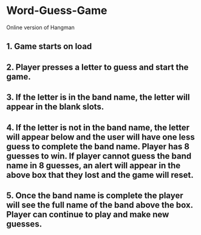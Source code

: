 # Word-Guess-Game
Online version of Hangman


## 1. Game starts on load
## 2. Player presses a letter to guess and start the game.
## 3. If the letter is in the band name, the letter will appear in the blank slots.
## 4. If the letter is not in the band name, the letter will appear below and the user will have one less guess to complete the band name. Player has 8 guesses to win. If player cannot guess the band name in 8 guesses, an alert will appear in the above box that they lost and the game will reset.
## 5. Once the band name is complete the player will see the full name of the band above the box. Player can continue to play and make new guesses.

